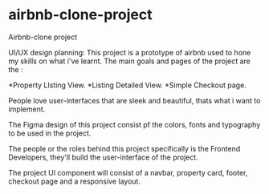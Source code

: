 # airbnb-clone-project
Airbnb-clone project

UI/UX design planning: 
This project is a prototype of airbnb used to hone my skills on what i've learnt.
The main goals and pages of the project are the :

*Property LIsting View.
*Listing Detailed View.
*Simple Checkout page.

People love user-interfaces that are sleek and beautiful, thats what i want to implement.

The Figma design of this project consist pf the colors, fonts and typography to be used in the project.

The people or the roles behind this project specifically is the Frontend Developers, they'll build the user-interface of the project.

The project UI component will consist of a navbar, property card, footer, checkout page and a responsive layout.
